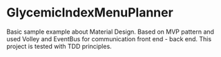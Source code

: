 # GlycemicIndexMenuPlanner

Basic sample example about Material Design.
Based on MVP pattern and used Volley and EventBus for communication front end - back end.
This project is tested with TDD principles.
